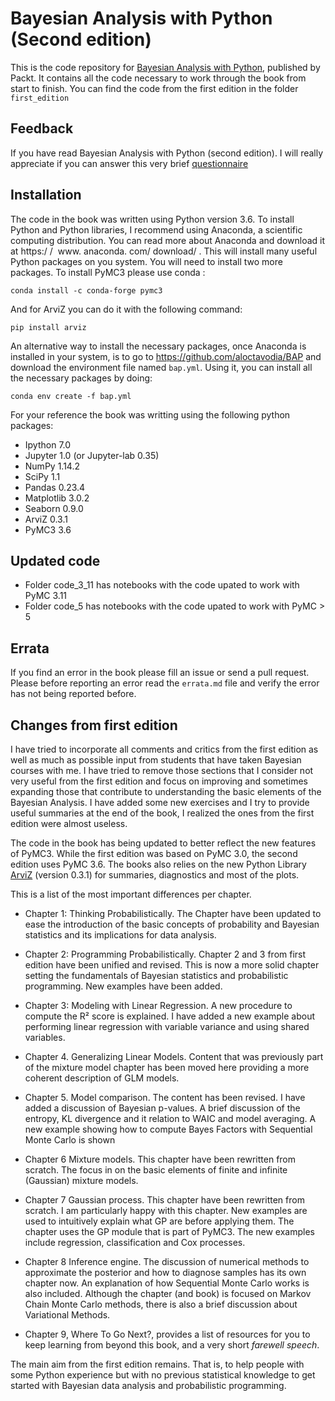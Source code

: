 # Bayesian Analysis with Python (Second edition)

This is the code repository for [Bayesian Analysis with Python](https://www.packtpub.com/big-data-and-business-intelligence/bayesian-analysis-python-second-edition), published by Packt. It contains all the code necessary to work through the book from start to finish. You can find the code from the first edition in the folder `first_edition`

## Feedback

If you have read Bayesian Analysis with Python (second edition). I will really appreciate if you can answer this very brief [questionnaire](https://forms.gle/8wbUttTUHg3kwLHc8)


## Installation

The code in the book was written using Python version 3.6. To install Python and Python libraries, I recommend using Anaconda, a scientific computing distribution. You can read more about Anaconda and download it at https:/​ / ​ www.​ anaconda.​ com/​ download/​ . This will install many useful Python packages on you system. You will need to install two more packages. To install PyMC3 please use conda :


```
conda install -c conda-forge pymc3
```

And for ArviZ you can do it with the following command:

```
pip install arviz
```

An alternative way to install the necessary packages, once Anaconda is installed in your system, is to go to https://github.com/aloctavodia/BAP and download the environment file named `bap.yml`. Using it, you can install all the necessary packages by doing:

```
conda env create -f bap.yml
```

For your reference the book was writting using the following python packages:

* Ipython 7.0
* Jupyter 1.0 (or Jupyter-lab 0.35)
* NumPy 1.14.2
* SciPy 1.1
* Pandas  0.23.4
* Matplotlib 3.0.2
* Seaborn 0.9.0
* ArviZ 0.3.1
* PyMC3 3.6

## Updated code

* Folder code_3_11 has notebooks with the code upated to work with PyMC 3.11
* Folder code_5 has notebooks with the code upated to work with PyMC > 5

## Errata

If you find an error in the book please fill an issue or send a pull request. Please before reporting an error read the `errata.md` file and verify the error has not being reported before.


## Changes from first edition

I have tried to incorporate all comments and critics from the first edition as well as much as possible input from students that have taken Bayesian courses with me. I have tried to remove those sections that I consider not very useful from the first edition and focus on improving and sometimes expanding those that contribute to understanding the basic elements of the Bayesian Analysis. I have added some new exercises and I try to provide useful summaries at the end of the book, I realized the ones from the first edition were almost useless. 

The code in the book has being updated to better reflect the new features of PyMC3. While the first edition was based on PyMC 3.0, the second edition uses PyMC 3.6. The books also relies on the new Python Library [ArviZ](https://arviz-devs.github.io/arviz/) (version 0.3.1) for summaries, diagnostics and most of the plots. 


This is a list of the most important differences per chapter.

* Chapter 1: Thinking Probabilistically. The Chapter have been updated to ease the introduction of the basic concepts of probability and Bayesian statistics and its implications for data analysis.

* Chapter 2: Programming Probabilistically. Chapter 2 and 3 from first edition have been unified and revised. This is now a more solid chapter setting the fundamentals of Bayesian statistics and probabilistic programming. New examples have been added.

* Chapter 3: Modeling with Linear Regression. A new procedure to compute the R² score is explained. I have added a new example about performing linear regression with variable variance and using shared variables.

* Chapter 4. Generalizing Linear Models. Content that was previously part of the mixture model chapter has been moved here providing a more coherent description of GLM models.

* Chapter 5. Model comparison. The content has been revised. I have added a discussion of Bayesian p-values. A brief discussion of the entropy, KL divergence and it relation to WAIC and model averaging. A new example showing how to compute Bayes Factors with Sequential Monte Carlo is shown

* Chapter 6 Mixture models. This chapter have been rewritten from scratch. The focus in on the basic elements of finite and infinite (Gaussian) mixture models. 

* Chapter 7 Gaussian process. This chapter have been rewritten from scratch. I am particularly happy with this chapter. New examples are used to intuitively explain what GP are before applying them. The chapter uses the GP module that is part of PyMC3. The new examples include regression, classification and Cox processes.

* Chapter 8 Inference engine. The discussion of numerical methods to approximate the posterior and how to diagnose samples has its own chapter now. An explanation of how Sequential Monte Carlo works is also included. Although the chapter (and book) is focused on Markov Chain Monte Carlo methods, there is also a brief discussion about Variational Methods.

* Chapter 9, Where To Go Next?, provides a list of resources for you to keep learning from beyond this book, and a very short _farewell speech_.


The main aim from the first edition remains. That is, to help people with some Python experience but with no previous statistical knowledge to get started with Bayesian data analysis and probabilistic programming.
